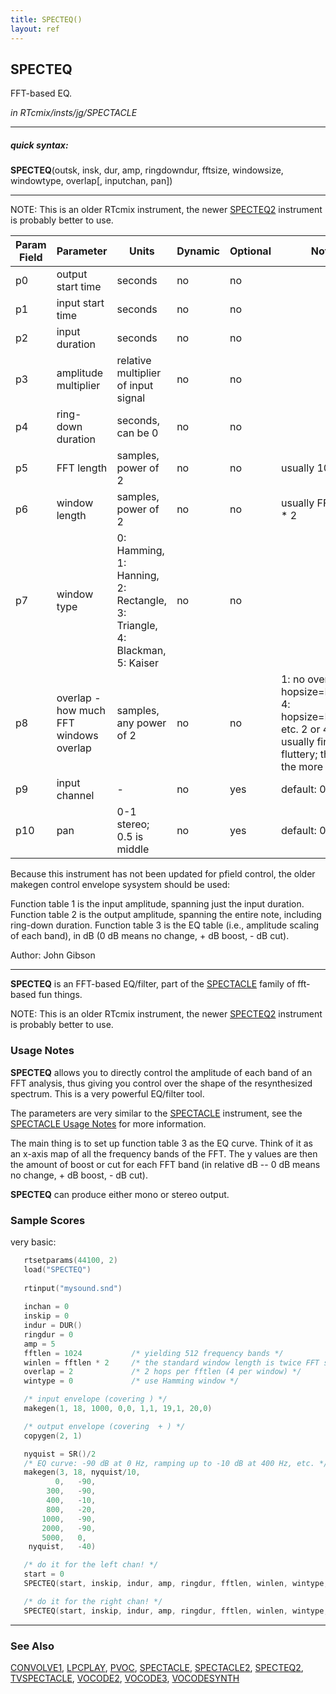 ```yaml
---
title: SPECTEQ()
layout: ref
---
```


## SPECTEQ

FFT-based EQ.

*in RTcmix/insts/jg/SPECTACLE*  
  

-----

##### quick syntax:

**SPECTEQ**(outsk, insk, dur, amp, ringdowndur, fftsize, windowsize,
windowtype, overlap\[, inputchan, pan\])

-----

  
NOTE: This is an older RTcmix instrument, the newer
[SPECTEQ2](SPECTEQ2.html) instrument is probably better to use.  
  
  

Param Field	| Parameter | Units | Dynamic | Optional | Notes
----------- | --------- | ----- | -------- | --------- | ---------
p0 | output start time | seconds | no | no | 
p1 | input start time | seconds | no | no | 
p2 | input duration | seconds | no | no | 
p3 | amplitude multiplier | relative multiplier of input signal | no | no | 
p4 | ring-down duration | seconds, can be 0 | no | no | 
p5 | FFT length | samples, power of 2 | no | no | usually 1024 |
p6 | window length | samples, power of 2 | no | no | usually FFT length * 2 |
p7 | window type | 0: Hamming, 1: Hanning, 2: Rectangle, 3: Triangle, 4: Blackman, 5: Kaiser | no | no | 
p8 | overlap - how much FFT windows overlap | samples, any power of 2 | no | no | 1: no overlap, 2: hopsize=FFTlen/2, 4: hopsize=FFTlen/4, etc. 2 or 4 is usually fine; 1 is fluttery; the higher the more CPU timr | 
p9 | input channel |  -  | no | yes | default: 0 | 
p10 | pan | 0-1 stereo; 0.5 is middle | no | yes | default: 0 | 


   Because this instrument has not been updated for pfield control,
   the older makegen control envelope sysystem should be used:

   Function table 1 is the input amplitude, spanning just the input duration.
   Function table 2 is the output amplitude, spanning the entire note, including ring-down duration.
   Function table 3 is the EQ table (i.e., amplitude scaling of each band),
      in dB (0 dB means no change, + dB boost, - dB cut).

   Author:  John Gibson

  

-----

  
**SPECTEQ** is an FFT-based EQ/filter, part of the
[SPECTACLE](SPECTACLE.html) family of fft-based fun things.

NOTE: This is an older RTcmix instrument, the newer
[SPECTEQ2](SPECTEQ2.html) instrument is probably better to use.

### Usage Notes

**SPECTEQ** allows you to directly control the amplitude of each band of
an FFT analysis, thus giving you control over the shape of the
resynthesized spectrum. This is a very powerful EQ/filter tool.

The parameters are very similar to the [SPECTACLE](SPECTACLE.html)
instrument, see the [SPECTACLE Usage Notes](SPECTACLE.html#usage_notes)
for more information.

The main thing is to set up function table 3 as the EQ curve. Think of
it as an x-axis map of all the frequency bands of the FFT. The y values
are then the amount of boost or cut for each FFT band (in relative dB --
0 dB means no change, + dB boost, - dB cut).

**SPECTEQ** can produce either mono or stereo output.

### Sample Scores

very basic:

```cpp
   rtsetparams(44100, 2)
   load("SPECTEQ")
   
   rtinput("mysound.snd")
   
   inchan = 0
   inskip = 0
   indur = DUR()
   ringdur = 0
   amp = 5
   fftlen = 1024           /* yielding 512 frequency bands */
   winlen = fftlen * 2     /* the standard window length is twice FFT size */
   overlap = 2             /* 2 hops per fftlen (4 per window) */
   wintype = 0             /* use Hamming window */

   /* input envelope (covering ) */
   makegen(1, 18, 1000, 0,0, 1,1, 19,1, 20,0)

   /* output envelope (covering  + ) */
   copygen(2, 1)

   nyquist = SR()/2
   /* EQ curve: -90 dB at 0 Hz, ramping up to -10 dB at 400 Hz, etc. */
   makegen(3, 18, nyquist/10,
          0,   -90,
        300,   -90,
        400,   -10,
        800,   -20,
       1000,   -90,
       2000,   -90,
       5000,   0,
    nyquist,   -40)

   /* do it for the left chan! */
   start = 0
   SPECTEQ(start, inskip, indur, amp, ringdur, fftlen, winlen, wintype, overlap, inchan, pctleft=1)

   /* do it for the right chan! */
   SPECTEQ(start, inskip, indur, amp, ringdur, fftlen, winlen, wintype, overlap, inchan, pctleft=0)
```

  

-----

### See Also

[CONVOLVE1](CONVOLVE1.html), [LPCPLAY](LPCPLAY.html), [PVOC](PVOC.html),
[SPECTACLE](SPECTACLE.html), [SPECTACLE2](SPECTACLE2.html),
[SPECTEQ2](SPECTEQ2.html), [TVSPECTACLE](TVSPECTACLE.html),
[VOCODE2](VOCODE2.html), [VOCODE3](VOCODE3.html),
[VOCODESYNTH](VOCODESYNTH.html)

